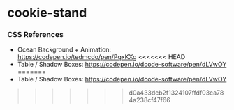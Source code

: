 # cookie-stand

### CSS References
- Ocean Background + Animation: https://codepen.io/tedmcdo/pen/PqxKXg
<<<<<<< HEAD
- Table / Shadow Boxes: https://codepen.io/dcode-software/pen/dLVwOY 
=======
- Table / Shadow Boxes: https://codepen.io/dcode-software/pen/dLVwOY 
>>>>>>> d0a433dcb2f1324107ffdf03ca784a238cf47f66
